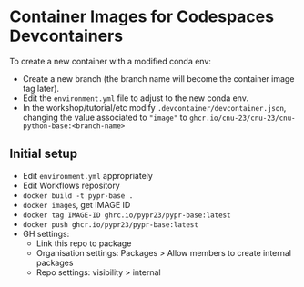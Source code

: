 # Container Images for Codespaces Devcontainers

To create a new container with a modified conda env:
- Create a new branch (the branch name will become the container image tag later).
- Edit the `environment.yml` file to adjust to the new conda env.
- In the workshop/tutorial/etc modify `.devcontainer/devcontainer.json`, changing the value associated to `"image"` to `ghcr.io/cnu-23/cnu-23/cnu-python-base:<branch-name>`

## Initial setup

- Edit `environment.yml` appropriately
- Edit Workflows repository
- `docker build -t pypr-base .`
- `docker images`, get IMAGE ID
- `docker tag IMAGE-ID ghrc.io/pypr23/pypr-base:latest`
- `docker push ghcr.io/pypr23/pypr-base:latest`
- GH settings:
    - Link this repo to package
    - Organisation settings: Packages > Allow members to create internal packages
    - Repo settings: visibility > internal
